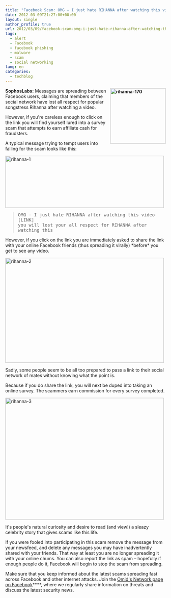 ```yaml
---
title: "Facebook Scam: OMG – I just hate RIHANNA after watching this video"
date: 2012-03-09T21:27:00+00:00
layout: single
author_profile: true
url: 2012/03/09/facebook-scam-omg-i-just-hate-rihanna-after-watching-this-video/
tags:
  - alert
  - Facebook
  - facebook phishing
  - malware
  - scam
  - social networking
lang: en
categories: 
  - techblog
---
```

**[<img title="rihanna-170" border="0" alt="rihanna-170" align="right" src="http://lh6.ggpht.com/-8fh3fkGuqMw/T1puH45YG3I/AAAAAAAAFHI/LrOLnRNBMW8/rihanna-170_thumb.jpg?imgmax=800" width="174" height="174" />](http://lh6.ggpht.com/-PLV4m9yUaGw/T1puEjU9_1I/AAAAAAAAFHA/zs7dp68fsxE/s1600-h/rihanna-170%25255B2%25255D.jpg)SophosLabs:** Messages are spreading between Facebook users, claiming that members of the social network have lost all respect for popular songstress Rihanna after watching a video. 

However, if you're careless enough to click on the link you will find yourself lured into a survey scam that attempts to earn affiliate cash for fraudsters. 

A typical message trying to tempt users into falling for the scam looks like this: 

[<img title="rihanna-1" border="0" alt="rihanna-1" src="http://lh6.ggpht.com/-BDaTsgtM_ac/T1puOrvF4uI/AAAAAAAAFHY/Me7T4gu0Vn8/rihanna-1_thumb%25255B2%25255D.jpg?imgmax=800" width="498" height="163" />](http://lh6.ggpht.com/-gNJSM45VFlE/T1puKroJ6FI/AAAAAAAAFHQ/Z0SvrlL1tgY/s1600-h/rihanna-1%25255B4%25255D.jpg) 

> <tt>OMG - I just hate RIHANNA after watching this video</tt>  
> <tt>[LINK]</tt>  
> <tt>you will lost your all respect for RIHANNA after watching this</tt>

However, if you click on the link you are immediately asked to share the link with your online Facebook friends (thus spreading it virally) \*before\* you get to see any video. 

[<img title="rihanna-2" border="0" alt="rihanna-2" src="http://lh4.ggpht.com/-Eje0p1PH4n4/T1puhLpx1QI/AAAAAAAAFHo/FXRTTTwJoyo/rihanna-2_thumb%25255B2%25255D.jpg?imgmax=800" width="498" height="329" />](http://lh4.ggpht.com/-RYqoD6rphmc/T1puSoCna7I/AAAAAAAAFHg/irk3-AM24xI/s1600-h/rihanna-2%25255B4%25255D.jpg) 

Sadly, some people seem to be all too prepared to pass a link to their social network of mates without knowing what the point is. 

Because if you do share the link, you will next be duped into taking an online survey. The scammers earn commission for every survey completed. 

[<img title="rihanna-3" border="0" alt="rihanna-3" src="http://lh3.ggpht.com/-FkRlDzrxxU0/T1puoH7E_qI/AAAAAAAAFH4/Kox59pa3t_0/rihanna-3_thumb%25255B2%25255D.jpg?imgmax=800" width="498" height="382" />](http://lh5.ggpht.com/-sE9UF_DzSbw/T1pukHuqnAI/AAAAAAAAFHw/TKSZa552lsM/s1600-h/rihanna-3%25255B4%25255D.jpg) 

It's people's natural curiosity and desire to read (and view!) a sleazy celebrity story that gives scams like this life. 

If you were fooled into participating in this scam remove the message from your newsfeed, and delete any messages you may have inadvertently shared with your friends. That way at least you are no longer spreading it with your online chums. You can also report the link as spam – hopefully if enough people do it, Facebook will begin to stop the scam from spreading. 

Make sure that you keep informed about the latest scams spreading fast across Facebook and other internet attacks. Join the <a href="https://www.facebook.com/omidsnetwork/" target="_blank">Omid's Network page on Facebook</a>****, where we regularly share information on threats and discuss the latest security news.